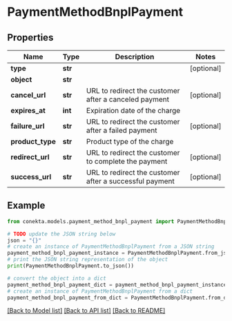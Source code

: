 # PaymentMethodBnplPayment


## Properties

Name | Type | Description | Notes
------------ | ------------- | ------------- | -------------
**type** | **str** |  | [optional] 
**object** | **str** |  | 
**cancel_url** | **str** | URL to redirect the customer after a canceled payment | [optional] 
**expires_at** | **int** | Expiration date of the charge | 
**failure_url** | **str** | URL to redirect the customer after a failed payment | [optional] 
**product_type** | **str** | Product type of the charge | 
**redirect_url** | **str** | URL to redirect the customer to complete the payment | [optional] 
**success_url** | **str** | URL to redirect the customer after a successful payment | [optional] 

## Example

```python
from conekta.models.payment_method_bnpl_payment import PaymentMethodBnplPayment

# TODO update the JSON string below
json = "{}"
# create an instance of PaymentMethodBnplPayment from a JSON string
payment_method_bnpl_payment_instance = PaymentMethodBnplPayment.from_json(json)
# print the JSON string representation of the object
print(PaymentMethodBnplPayment.to_json())

# convert the object into a dict
payment_method_bnpl_payment_dict = payment_method_bnpl_payment_instance.to_dict()
# create an instance of PaymentMethodBnplPayment from a dict
payment_method_bnpl_payment_from_dict = PaymentMethodBnplPayment.from_dict(payment_method_bnpl_payment_dict)
```
[[Back to Model list]](../README.md#documentation-for-models) [[Back to API list]](../README.md#documentation-for-api-endpoints) [[Back to README]](../README.md)


